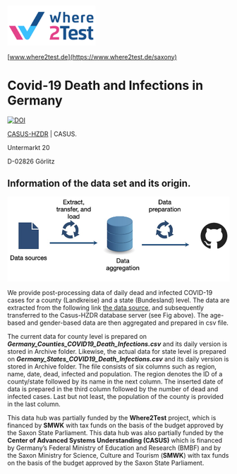<img src="Figures/w2tLogo.JPG" alt="drawing" style="width:200px;"/>

[www.where2test.de](https://www.where2test.de/saxony)
# Covid-19 Death and Infections in Germany
[![DOI](https://zenodo.org/badge/462876343.svg)](https://zenodo.org/badge/latestdoi/462876343)

[CASUS-HZDR](https://www.casus.science) | CASUS. 

Untermarkt 20

D-02826 Görlitz

## Information of the data set and its origin.

![fishy \label{fig1}](Figures/fig1.JPG)

We provide post-processing data of daily dead and infected COVID-19 cases for a county (Landkreise) and a state (Bundesland) level. The data are extracted from the following link [the data source](https://www.arcgis.com/sharing/rest/content/items/f10774f1c63e40168479a1feb6c7ca74/data), and subsequently transferred to the Casus-HZDR database server (see Fig above). The age-based and gender-based data are then aggregated and prepared in csv file.   

The current data for county level is prepared on ***Germany_Counties_COVID19_Death_Infections.csv*** and its daily version is stored in Archive folder. Likewise, the actual data for state level is prepared on ***Germany_States_COVID19_Death_Infections.csv*** and its daily version is stored in Archive folder. The file consists of six columns such as region, name, date, dead, infected and population. The region denotes the ID of a county/state followed by its name in the next column. The inserted date of data is prepared in the third column followed by the number of dead and infected cases. Last but not least, the population of the county is provided in the last column. 

This data hub was partially funded by the **Where2Test** project, which is financed by **SMWK** with tax funds on the basis of the budget approved by the Saxon State Parliament. This data hub was also partially funded by the **Center of Advanced Systems Understanding (CASUS)** which is financed by Germany’s Federal Ministry of Education and Research (BMBF) and by the Saxon Ministry for Science, Culture and Tourism (**SMWK**) with tax funds on the basis of the budget approved by the Saxon State Parliament. 